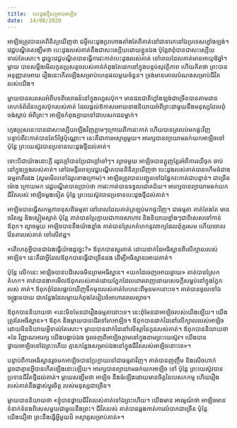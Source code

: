 ```yaml
---
title:  បេះដូងថ្មីសម្រាប់អាឡិច
date:  14/08/2020
---
```


អាឡិចត្រូវបានគេពិនិត្យឃើញថា ជម្ងឺបេះដូងប្រហោងតាំងតែពីគាត់នៅជាទារកនៅឯប្រទេសហ្វាំងឡង់។ វេជ្ជបណ្ឌិតសង្ឃឹមថា បេះដូងរបស់គាត់នឹងជាសះស្បើយដោយខ្លួនឯង ប៉ុន្តែវាពុំបានជាសះស្បើយ ទាល់តែសោះ។ ដូច្នេះវេជ្ជបណ្ឌិតបានធ្វើការវះកាត់បេះដូងរបស់គាត់ នៅពេលដែលគាត់មានអាយុ8ឆ្នាំ។ ម្តាយ បានសម្លឹងមើលកូនប្រុសតូចរបស់គាត់កំពុងតែដេកនៅក្នុងបន្ទប់សុវត្ថិភាព ហើយគិតថា ព្រះបានអនុញ្ញាតអោយ រឿងនេះកើតឡើងសម្រាប់ហេតុផលមួយចំនួន។ ទ្រង់មានគោលបំណងសម្រាប់ជីវិតរបស់យើង។

ម្តាយបានសរសេរអំពីបទពិសោធន៍នៅក្នុងហ្វេសប៊ុក។ មានជនជាតិហ្វាំងឡង់ជាច្រើនបានតាមដាន គេហទំព័រនៃហ្វេសប៊ុករបស់គាត់ ដែលផ្តល់ឱកាសអោយនាងនិយាយអំពីព្រះជាមួយនឹងមនុស្សដែលពុំចង់ស្តាប់ អំពីព្រះ។ អាឡិចកំពុងក្លាយទៅជាបេសកជនម្នាក់។

ក្មេងប្រុសនេះបានជាសះស្បើយឡើងវិញភ្លាមៗក្រោយពីការវះកាត់ ហើយបានត្រលប់មកផ្ទះវិញបន្ទាប់ពីវះកាត់បានតែ5ថ្ងៃប៉ុណ្ណោះ។ នេះគឺជាការអស្ចារ្យមួយ។ អារក្សបានព្យាយាមឆក់យកអាឡិចទៅ ប៉ុន្តែ ព្រះយេស៊ូវបានប្រទានបេះដូងថ្មីដល់គាត់។

ទោះបីជាយ៉ាងនោះក្តី រដូវក្តៅបានប្រែជាក្តៅទៅៗ។ ល្ងាចមួយ អាឡិចបានត្អូញត្អែរអំពីការឈឺចុក ចាប់នៅក្នុងទ្រូងរបស់គាត់។ នៅឯមន្ទីរពេទ្យវេជ្ជបណ្ឌិតបានពិនិត្យឃើញថា បេះដូងរបស់គាត់បានហើមធំជាង ធម្មតាពីរដង (សូមមើលទៅឯរូបខាងក្រោម)។ អាឡិចត្រូវបានបញ្ជូនទៅឯផ្នែកវះកាត់ជាបន្ទាន់។ ជាច្រើនម៉ោង ក្រោយមក វេជ្ជបណ្ឌិតបានប្រាប់ថា ការវះកាត់បានទទួលជោគជ័យ។ អារក្សបានព្យាយាមឆក់យកជីវិតរបស់ អាឡិចម្តងទៀត ប៉ុន្តែ ព្រះយេស៊ូវបានប្រទានបេះដូងថ្មីដល់គាត់។

អាឡិចបានធ្វើសកម្មភាពខុសពីធម្មតា នៅពេលដែលគាត់ត្រឡប់មកផ្ទះវិញ។ ជាធម្មតា គាត់តែងតែ មានចរិតល្អ និងស្ងៀមស្ងាត់ ប៉ុន្តែ គាត់បានប្រែក្លាយជាកាចសាហាវ និងនិយាយខ្លាំងៗជាពិសេសទៅកាន់ឪពុក។ ល្ងាចមួយ អាឡិចបានខឹងយ៉ាងខ្លាំង គាត់បានស្រែកគំហកនូវពាក្យដែលពុំគួរសម ហើយចោលវ៉ែនតារបស់គាត់ ទៅលើឥដ្ឋ។

«តើហេតុអ្វីបានជាឯងធ្វើយ៉ាងដូច្នេះ?» ឪពុកបានសួរគាត់ ដោយដាក់ដៃអធិស្ឋានពីលើក្បាលរបស់ អាឡិច។ នេះគឺជាអ្វីដែលឪពុកបានធ្វើជាច្រើនដង ដើម្បីអធិស្ឋានអោយគាត់។

ប៉ុន្តែ លើកនេះ អាឡិចបានបដិសេធមិនព្រមអធិស្ឋាន។ «យកដៃចេញអោយឆ្ងាយ» គាត់បានស្រែក គំហក។ គាត់បានងាកមើលឪពុករបស់គាត់ដោយភ្នែកដែលពោរពេញដោយសេចក្តីសម្អប់នៅក្នុងភ្នែករបស់ គាត់។ ឪពុកពុំដែលធ្លាប់ឃើញទឹកមុខរបស់គាត់បែបនេះពីមុនមកនោះទេ។ គាត់បានចូលទៅឯចង្ក្រានបាយ ជាកន្លែងដែលម្តាយកំពុងតែរៀបចំអាហារពេលល្ងាច។

ឪពុកបាននិយាយថា «នេះមិនមែនជារឿងធម្មតានោះទេ។ នេះពុំមែនជាអាឡិចរបស់យើងឡើយ។ យើងត្រូវតែអធិស្ឋាន»។ ឪពុក និងម្តាយបានដើរទៅរកអាឡិច។ ឪពុកបានដាក់ដៃនៅលើក្បាលរបស់អាឡិចដោយមិននិយាយអ្វីទាល់តែសោះ។ ម្តាយបានដាក់ដៃនៅលើស្មានៃកូនរបស់គាត់។ ឪពុកបាននិយាយថា «នែ វិញ្ញាណអារក្ស យើងបង្គាប់ឯង ចូរចេញពីអាឡិចភ្លាមនៅក្នុងនាមព្រះយេស៊ូវ។ យើងបានថ្វាយអាឡិចទៅឯព្រះហើយ គ្មានកន្លែងសម្រាប់ឯងនៅក្នុងជីវិតរបស់អាឡិចនោះទេ»។

បន្ទាប់ពីការអធិស្ឋានរួចមកអាឡិចបានប្រែក្លាយទៅជាធម្មតាវិញ។ គាត់បានញញឹម និងសើចហាក់ ដូចជាគ្មានអ្វីបានកើតឡើងនោះឡើយ។ អារក្សបានព្យាយាមឆក់យកអាឡិច ទៅ ប៉ុន្តែ ព្រះយេស៊ូវបានប្រទានជីវិតថ្មីដល់គាត់។ ម្តាយសង្ឃឹមថា អាឡិច នឹងធំឡើងដោយមានចិត្តនៃបេសកកម្ម ហើយរឿងរបស់គាត់នឹងផ្លាស់ប្តូរចិត្ត របស់មនុស្សជាច្រើន។

ម្តាយបាននិយាយថា «ខ្ញុំបានថ្វាយជីវិតរបស់គាត់ទៅឯព្រះហើយ។ យើងមាន អារម្មណ៍ថា អាឡិចមានទំនាក់ទំនងពិសេសមួយជាមួយនឹងព្រះ។ ជីវិតរបស់ គាត់បានឆ្លងកាត់ការលំបាកជាច្រើន ប៉ុន្តែ យើងជឿថា ព្រះនឹងធ្វើអ្វីមួយដ៏ អស្ចារ្យសម្រាប់គាត់»។